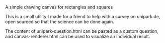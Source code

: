 
A simple drawing canvas for rectangles and squares

This is a small utility I made for a friend to help with a survey on unipark.de, open sourced so that the science can be done again.

The content of unipark-question.html can be pasted as a custom question, and canvas-renderer.html
can be used to visualize an individual result.
